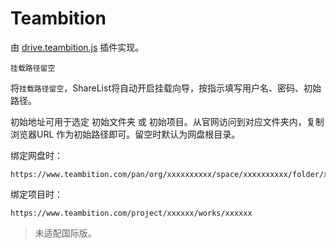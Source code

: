 # Teambition

由 [drive.teambition.js](https://github.com/qiantigers/sharelist-0.1/tree/main/plugins/drive.teambition.js) 插件实现。 
``` 挂载路径
挂载路径留空
```
将```挂载路径留空```，ShareList将自动开启挂载向导，按指示填写用户名、密码、初始路径。

初始地址可用于选定 初始文件夹 或 初始项目。从官网访问到对应文件夹内，复制浏览器URL 作为初始路径即可。留空时默认为网盘根目录。

绑定网盘时：
```初始地址
https://www.teambition.com/pan/org/xxxxxxxxxx/space/xxxxxxxxxx/folder/xxxxxxxxxx
```
绑定项目时：
```初始地址
https://www.teambition.com/project/xxxxxx/works/xxxxxx
```

> 未适配国际版。   